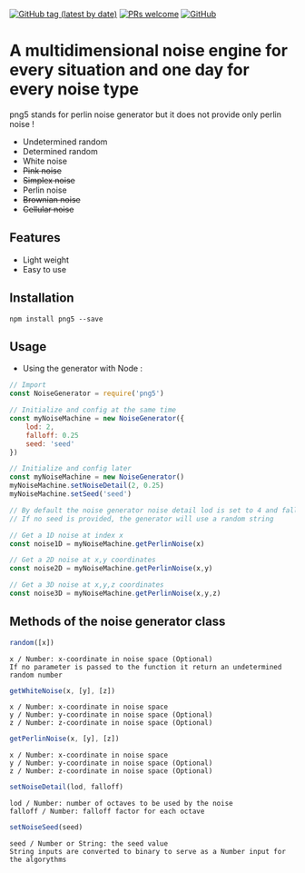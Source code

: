 [![GitHub tag (latest by date)](https://img.shields.io/github/v/tag/xLeDocteurx/png5)](https://www.npmjs.com/package/png5)
[![PRs welcome](https://img.shields.io/badge/PRs-welcome-ff69b4.svg)](https://github.com/xLeDocteurx/png5/pulls)
[![GitHub](https://img.shields.io/github/license/xLeDocteurx/png5)](https://github.com/xLeDocteurx/png5/pulls)

# A multidimensional noise engine for every situation and one day for every noise type
png5 stands for perlin noise generator but it does not provide only perlin noise !

- Undetermined random
- Determined random
- White noise
- ~~Pink noise~~
- ~~Simplex noise~~
- Perlin noise
- ~~Brownian noise~~
- ~~Cellular noise~~

## Features
 - Light weight
 - Easy to use

## Installation
```
npm install png5 --save
```

## Usage

- Using the generator with Node :
```javascript
// Import
const NoiseGenerator = require('png5')

// Initialize and config at the same time
const myNoiseMachine = new NoiseGenerator({
    lod: 2,
    falloff: 0.25
    seed: 'seed'
})

// Initialize and config later
const myNoiseMachine = new NoiseGenerator()
myNoiseMachine.setNoiseDetail(2, 0.25)
myNoiseMachine.setSeed('seed')

// By default the noise generator noise detail lod is set to 4 and falloff to  0.5
// If no seed is provided, the generator will use a random string

// Get a 1D noise at index x
const noise1D = myNoiseMachine.getPerlinNoise(x)

// Get a 2D noise at x,y coordinates
const noise2D = myNoiseMachine.getPerlinNoise(x,y)

// Get a 3D noise at x,y,z coordinates
const noise3D = myNoiseMachine.getPerlinNoise(x,y,z)
```
<!-- 
- Using the generator without Node :
```

```

- Using the generator with React :
```

```

- Using the generator with Vue.js :
```

``` -->

## Methods of the noise generator class

```javascript
random([x])
```
    x / Number: x-coordinate in noise space (Optional)
    If no parameter is passed to the function it return an undetermined random number

```javascript
getWhiteNoise(x, [y], [z])
```
    x / Number: x-coordinate in noise space
    y / Number: y-coordinate in noise space (Optional)
    z / Number: z-coordinate in noise space (Optional)

```javascript
getPerlinNoise(x, [y], [z])
```
    x / Number: x-coordinate in noise space
    y / Number: y-coordinate in noise space (Optional)
    z / Number: z-coordinate in noise space (Optional)

```javascript
setNoiseDetail(lod, falloff)
```
    lod / Number: number of octaves to be used by the noise
    falloff / Number: falloff factor for each octave

```javascript
setNoiseSeed(seed)
```
    seed / Number or String: the seed value
    String inputs are converted to binary to serve as a Number input for the algorythms
